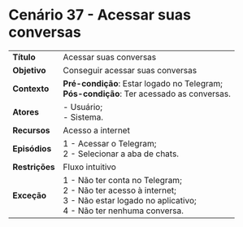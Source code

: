 # Cenário 37 - Acessar suas conversas   

|        |                   |  
| -------  |  :------------------------------------|
|**Título** | Acessar suas conversas |
|**Objetivo** | Conseguir acessar suas conversas|
|**Contexto** |**Pré-condição**: Estar logado no Telegram;<br>**Pós-condição**: Ter acessado as conversas.|
|**Atores**   | - Usuário;<br> - Sistema.       | 
|**Recursos** | Acesso a internet|
|**Episódios**| 1 - Acessar o Telegram; <br>2 - Selecionar a aba de chats.
|**Restrições**| Fluxo intuitivo| 
|**Exceção**| 1 - Não ter conta no Telegram;<br> 2 - Não ter acesso à internet;<br>3 - Não estar logado no aplicativo;<br> 4 - Não ter nenhuma conversa. |

 